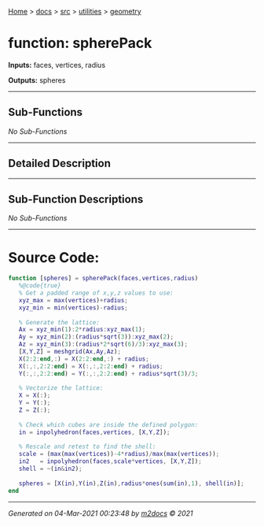 [Home](../../../index.md) > [docs](../../../docs_index.md) > [src](../../src_index.md) > [utilities](../utilities_index.md) > [geometry](geometry_index.md)  


# function: spherePack



**Inputs:** faces, vertices, radius

**Outputs:** spheres

 ***

## Sub-Functions

*No Sub-Functions*

 ***

## Detailed Description



 ***

## Sub-Function Descriptions

*No Sub-Functions*

 
 *** 

# Source Code:

 ```matlab 
 function [spheres] = spherePack(faces,vertices,radius)
    %@code{true}
    % Get a padded range of x,y,z values to use:
    xyz_max = max(vertices)+radius;
    xyz_min = min(vertices)-radius;
    
    % Generate the lattice:
    Ax = xyz_min(1):2*radius:xyz_max(1);
    Ay = xyz_min(2):(radius*sqrt(3)):xyz_max(2);
    Az = xyz_min(3):(radius*2*sqrt(6)/3):xyz_max(3);
    [X,Y,Z] = meshgrid(Ax,Ay,Az);
    X(2:2:end,:) = X(2:2:end,:) + radius;
    X(:,:,2:2:end) = X(:,:,2:2:end) + radius;
    Y(:,:,2:2:end) = Y(:,:,2:2:end) + radius*sqrt(3)/3;
    
    % Vectorize the lattice:
    X = X(:);
    Y = Y(:);
    Z = Z(:);
    
    % Check which cubes are inside the defined polygon:
    in = inpolyhedron(faces,vertices, [X,Y,Z]);
    
    % Rescale and retest to find the shell:
    scale = (max(max(vertices))-4*radius)/max(max(vertices));
    in2   = inpolyhedron(faces,scale*vertices, [X,Y,Z]);
    shell = ~(in&in2);
    
    spheres = [X(in),Y(in),Z(in),radius*ones(sum(in),1), shell(in)];
end 
``` 
 
***

*Generated on 04-Mar-2021 00:23:48 by [m2docs](https://github.com/crgnam-research/m2docs) © 2021*
